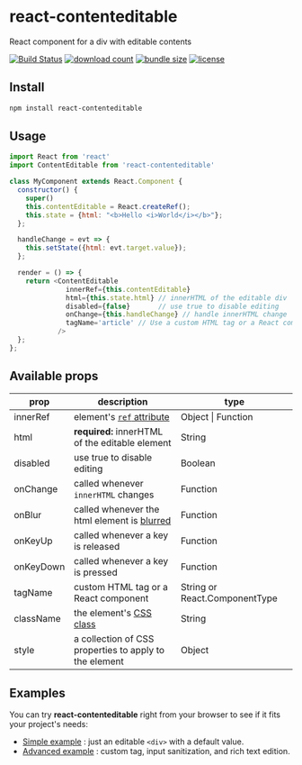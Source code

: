 react-contenteditable
=====================

React component for a div with editable contents

[![Build Status](https://travis-ci.org/lovasoa/react-contenteditable.svg?branch=master)](https://travis-ci.org/lovasoa/react-contenteditable)
[![download count](https://img.shields.io/npm/dm/react-contenteditable.svg)](https://www.npmjs.com/package/react-contenteditable)
[![bundle size](https://img.shields.io/bundlephobia/minzip/react-contenteditable.svg)](https://www.npmjs.com/package/react-contenteditable)
[![license](https://img.shields.io/github/license/lovasoa/react-contenteditable.svg)](https://github.com/lovasoa/react-contenteditable/blob/master/LICENSE)


## Install

```sh
npm install react-contenteditable
```

## Usage

```javascript
import React from 'react'
import ContentEditable from 'react-contenteditable'

class MyComponent extends React.Component {
  constructor() {
    super()
    this.contentEditable = React.createRef();
    this.state = {html: "<b>Hello <i>World</i></b>"};
  };

  handleChange = evt => {
    this.setState({html: evt.target.value});
  };

  render = () => {
    return <ContentEditable
              innerRef={this.contentEditable}
              html={this.state.html} // innerHTML of the editable div
              disabled={false}       // use true to disable editing
              onChange={this.handleChange} // handle innerHTML change
              tagName='article' // Use a custom HTML tag or a React component (uses a div by default)
            />
  };
};
```

## Available props
|prop|description|type|
|--|----|----|
|innerRef|element's [`ref` attribute](https://reactjs.org/docs/refs-and-the-dom.html)|Object \| Function|
|html|**required:** innerHTML of the editable element|String|
|disabled|use true to disable editing|Boolean|
|onChange|called whenever `innerHTML` changes|Function|
|onBlur|called whenever the html element is [blurred](https://developer.mozilla.org/en-US/docs/Web/Events/blur)|Function|
|onKeyUp|called whenever a key is released|Function|
|onKeyDown|called whenever a key is pressed |Function|
|tagName|custom HTML tag or a React component |String or React.ComponentType|
|className|the element's [CSS class](https://developer.mozilla.org/en-US/docs/Web/HTML/Global_attributes/class)|String|
|style|a collection of CSS properties to apply to the element|Object|


## Examples

You can try **react-contenteditable** right from your browser to see if it fits your project's needs:

 * [Simple example](https://codesandbox.io/s/4rlw34mnk7) : just an editable `<div>` with a default value.
 * [Advanced example](https://codesandbox.io/s/l91xvkox9l) : custom tag, input sanitization, and rich text edition.
